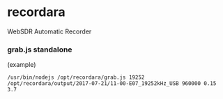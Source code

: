 recordara
=========

WebSDR Automatic Recorder


### grab.js standalone

(example)

    /usr/bin/nodejs /opt/recordara/grab.js 19252 /opt/recordara/output/2017-07-21/11-00-E07_19252kHz_USB 960000 0.15 3.7
